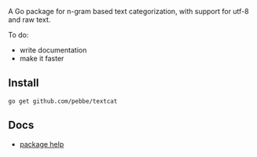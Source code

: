 A Go package for n-gram based text categorization, with support for utf-8 and raw text.

To do:

 * write documentation
 * make it faster

## Install

    go get github.com/pebbe/textcat

## Docs

 * [package help](http://gopkgdoc.appspot.com/pkg/github.com/pebbe/textcat)
